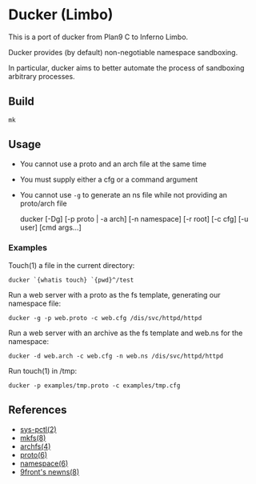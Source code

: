 # Ducker (Limbo)

This is a port of ducker from Plan9 C to Inferno Limbo.

Ducker provides (by default) non-negotiable namespace sandboxing.

In particular, ducker aims to better automate the process of sandboxing arbitrary processes. 

## Build

	mk

## Usage

- You cannot use a proto and an arch file at the same time
- You must supply either a cfg or a command argument
- You cannot use `-g` to generate an ns file while not providing an proto/arch file

	ducker [-Dg] [-p proto | -a arch] [-n namespace] [-r root] [-c cfg] [-u user] [cmd args…]

### Examples

Touch(1) a file in the current directory:

	ducker `{whatis touch} `{pwd}^/test

Run a web server with a proto as the fs template, generating our namespace file:

	ducker -g -p web.proto -c web.cfg /dis/svc/httpd/httpd

Run a web server with an archive as the fs template and web.ns for the namespace:

	ducker -d web.arch -c web.cfg -n web.ns /dis/svc/httpd/httpd

Run touch(1) in /tmp:

	ducker -p examples/tmp.proto -c examples/tmp.cfg

## References

- [sys-pctl(2)](http://man.cat-v.org/inferno/2/sys-pctl)
- [mkfs(8)](http://man.cat-v.org/inferno/8/mkfs)
- [archfs(4)](http://man.cat-v.org/inferno/4/archfs)
- [proto(6)](http://man.cat-v.org/inferno/6/proto)
- [namespace(6)](http://man.cat-v.org/inferno/6/namespace)
- [9front's newns(8)](http://man.cat-v.org/9front/8/auth)
